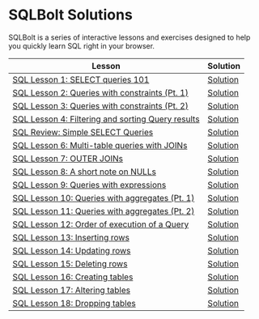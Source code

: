 # SQLBolt Solutions
SQLBolt is a series of interactive lessons and exercises designed to help you quickly learn SQL right in your browser.

| Lesson | Solution |
| ------ | -------- |
| [SQL Lesson 1: SELECT queries 101](https://sqlbolt.com/lesson/select_queries_introduction) | [Solution](./sqlbolt-lesson-01.sql) |
| [SQL Lesson 2: Queries with constraints (Pt. 1)](https://sqlbolt.com/lesson/select_queries_with_constraints) | [Solution](./sqlbolt-lesson-02.sql) |
| [SQL Lesson 3: Queries with constraints (Pt. 2)](https://sqlbolt.com/lesson/select_queries_with_constraints_pt_2) | [Solution](./sqlbolt-lesson-03.sql) |
| [SQL Lesson 4: Filtering and sorting Query results](https://sqlbolt.com/lesson/filtering_sorting_query_results) | [Solution](./sqlbolt-lesson-04.sql) |
| [SQL Review: Simple SELECT Queries](https://sqlbolt.com/lesson/select_queries_review) | [Solution](./sqlbolt-lesson-review.sql) |
| [SQL Lesson 6: Multi-table queries with JOINs](https://sqlbolt.com/lesson/select_queries_with_joins) | [Solution](./sqlbolt-lesson-06.sql) |
| [SQL Lesson 7: OUTER JOINs](https://sqlbolt.com/lesson/select_queries_with_outer_joins) | [Solution](./sqlbolt-lesson-07.sql) |
| [SQL Lesson 8: A short note on NULLs](https://sqlbolt.com/lesson/select_queries_with_nulls) | [Solution](./sqlbolt-lesson-08.sql) |
| [SQL Lesson 9: Queries with expressions](https://sqlbolt.com/lesson/select_queries_with_expressions) | [Solution](./sqlbolt-lesson-09.sql) |
| [SQL Lesson 10: Queries with aggregates (Pt. 1)](https://sqlbolt.com/lesson/select_queries_with_aggregates) | [Solution](./sqlbolt-lesson-10.sql) |
| [SQL Lesson 11: Queries with aggregates (Pt. 2)](https://sqlbolt.com/lesson/select_queries_with_aggregates_pt_2) | [Solution](./sqlbolt-lesson-11.sql) |
| [SQL Lesson 12: Order of execution of a Query](https://sqlbolt.com/lesson/inserting_rows) | [Solution](./sqlbolt-lesson-12.sql) |
| [SQL Lesson 13: Inserting rows](https://sqlbolt.com/lesson/select_queries_introduction) | [Solution](./sqlbolt-lesson-13.sql) |
| [SQL Lesson 14: Updating rows](https://sqlbolt.com/lesson/updating_rows) | [Solution](./sqlbolt-lesson-14.sql) |
| [SQL Lesson 15: Deleting rows](https://sqlbolt.com/lesson/deleting_rows) | [Solution](./sqlbolt-lesson-15.sql) |
| [SQL Lesson 16: Creating tables](https://sqlbolt.com/lesson/creating_tables) | [Solution](./sqlbolt-lesson-16.sql) |
| [SQL Lesson 17: Altering tables](https://sqlbolt.com/lesson/altering_tables) | [Solution](./sqlbolt-lesson-17.sql) |
| [SQL Lesson 18: Dropping tables](https://sqlbolt.com/lesson/dropping_tables) | [Solution](./sqlbolt-lesson-18.sql) |
